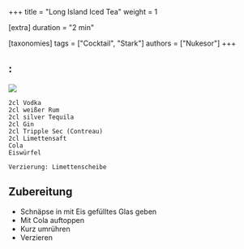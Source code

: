 +++
title = "Long Island Iced Tea"
weight = 1

[extra]
duration = "2 min"

[taxonomies]
tags = ["Cocktail", "Stark"]
authors = ["Nukesor"]
+++

## :

<div class="image" alt="Long Island Iced Tea">
    <img src="/cocktails/long_island_iced_tea.webp" style="width:auto;"></img>
</div>


```
2cl Vodka
2cl weißer Rum
2cl silver Tequila
2cl Gin
2cl Tripple Sec (Contreau)
2cl Limettensaft
Cola
Eiswürfel

Verzierung: Limettenscheibe
```

## Zubereitung

- Schnäpse in mit Eis gefülltes Glas geben
- Mit Cola auftoppen
- Kurz umrühren
- Verzieren
